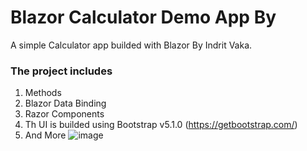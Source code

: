 # Blazor Calculator Demo App By
A simple Calculator app builded with Blazor By Indrit Vaka.

### The project includes
  1. Methods
  2. Blazor Data Binding
  3. Razor Components
  4. Th UI is builded using Bootstrap v5.1.0 (https://getbootstrap.com/)
  5. And More
![image](https://user-images.githubusercontent.com/63372867/168487323-868e143f-dd64-485e-b392-1d74adf190cd.png)

